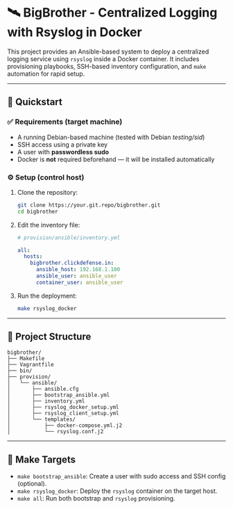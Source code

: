 # 🛰️ BigBrother - Centralized Logging with Rsyslog in Docker

This project provides an Ansible-based system to deploy a centralized logging service using `rsyslog` inside a Docker container. It includes provisioning playbooks, SSH-based inventory configuration, and `make` automation for rapid setup.

---

## 🚀 Quickstart

### ✅ Requirements (target machine)
- A running Debian-based machine (tested with Debian *testing/sid*)
- SSH access using a private key
- A user with **passwordless sudo**
- Docker is **not** required beforehand — it will be installed automatically

### ⚙️ Setup (control host)

1. Clone the repository:

    ```bash
    git clone https://your.git.repo/bigbrother.git
    cd bigbrother
    ```

2. Edit the inventory file:

    ```yaml
    # provision/ansible/inventory.yml

    all:
      hosts:
        bigbrother.clickdefense.in:
          ansible_host: 192.168.1.100
          ansible_user: ansible_user
          container_user: ansible_user
    ```

3. Run the deployment:

    ```bash
    make rsyslog_docker
    ```

---

## 🧱 Project Structure

```text
bigbrother/
├── Makefile
├── Vagrantfile
├── bin/
├── provision/
│   └── ansible/
│       ├── ansible.cfg
│       ├── bootstrap_ansible.yml
│       ├── inventory.yml
│       ├── rsyslog_docker_setup.yml
│       ├── rsyslog_client_setup.yml
│       └── templates/
│           ├── docker-compose.yml.j2
│           └── rsyslog.conf.j2
```

---

## 🔧 Make Targets

- `make bootstrap_ansible`: Create a user with sudo access and SSH config (optional).
- `make rsyslog_docker`: Deploy the `rsyslog` container on the target host.
- `make all`: Run both bootstrap and `rsyslog` provisioning.

